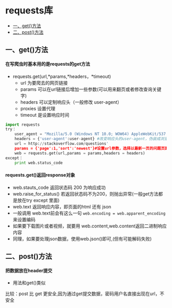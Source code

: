 # requests库

* [一、get()方法](#一、get()方法)
* [二、post()方法](#二、post()方法)


## 一、get()方法
#### 在写爬虫时基本用的是requests的get方法

- requests.get(url,\*params,\*headers，\*timeout)
	- url 为要爬去的网页链接
	- params 可以在url链接后增加一些参数(可以用来翻页或者修改查询关键字)
	- headers 可以定制响应头（一般修改 user-agent）
	- proxies 设置代理
	- timeout 是设置响应时间

```python
import requests
try：
	user_agent = "Mozilla/5.0 (Windows NT 10.0; WOW64) AppleWebKit/537.36 (KHTML, like Gecko) Chrome/58.0.3029.81 Safari/537.36"
    headers = {'user-agent':user-agent} #改变响应头的user-agent，伪装成浏览器
    url = http://stackoverflow.com/questions'
	params = {'page':1,'sort':'newest'}#设置url参数，选择以最新一页的问题页面作为爬去目标
    web = requests.get(url,params = params,headers = headers)
except：
	print web.status_code
```

#### requests.get()返回response对象

- web.stauts\_code 返回状态码 200 为响应成功
- web.raise\_for\_status() 若返回状态码不为200，则抛出异常(一般get方法都是放在try except 里面)
- web.text 返回响应内容，即页面的html 还有 json
- 一般调用 web.text前会有这么一句 `web.encoding = web.apparent_encoding`来设置编码
- 如果要下载图片或者视频，就要用 web.content,web.content返回二进制响应内容
- 同理，如果要处理json数据，使用web.json()即可,(但有可能解码失败)

## 二、post()方法
#### 把数据放在header提交

- 用法和get()类似

比较：post 比 get 更安全,因为通过get提交数据，密码用户名直接出现在url，不安全